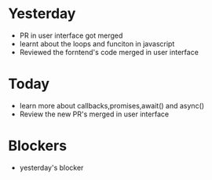 # Yesterday
- PR in user interface got merged
- learnt about the loops and funciton in  javascript 
- Reviewed the forntend's code merged in user interface

# Today
- learn more about callbacks,promises,await() and async()
- Review the new PR's merged in user interface

# Blockers
- yesterday's blocker
